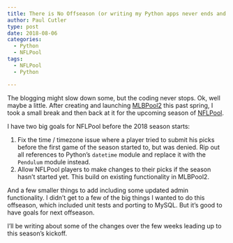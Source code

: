 ```yaml
---
title: There is No Offseason (or writing my Python apps never ends and that's ok)
author: Paul Cutler
type: post
date: 2018-08-06
categories:
  - Python
  - NFLPool
tags:
  - NFLPool
  - Python

---
```


The blogging might slow down some, but the coding never stops.  Ok, well maybe a little.  After creating and launching [MLBPool2](https://mlbpool2.com) this past spring, I took a small break and then back at it for the upcoming season of [NFLPool](https://nflpool.xyz).

I have two big goals for NFLPool before the 2018 season starts:

1. Fix the time / timezone issue where a player tried to submit his picks before the first game of the season started to, but was denied.  Rip out all references to Python’s `datetime` module and replace it with the `Pendulum` module instead.
2. Allow NFLPool players to make changes to their picks if the season hasn’t started yet.  This build on existing functionality in MLBPool2.

And a few smaller things to add including some updated admin functionality.  I didn’t get to a few of the big things I wanted to do this offseason, which included unit tests and porting to MySQL.  But it’s good to have goals for next offseason.

I’ll be writing about some of the changes over the few weeks leading up to this season’s kickoff.